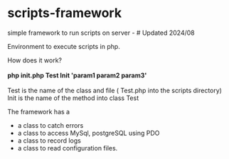 # scripts-framework
simple framework to run scripts on server  - # Updated 2024/08

Environment to execute scripts in php.

How does it work?
<br><br>
<b>php init.php Test Init 'param1 param2 param3'</b>
<br><br>
Test is the name of the class and file ( Test.php into the scripts directory) <br>
Init is the name of the method into class Test<br>

The framework has a 
<ul>
<li>a class to catch errors
<li>a class to access MySql, postgreSQL using PDO
<li>a class to record logs
<li>a class to read configuration files.
</ul>
